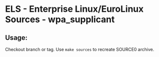 # ELS - Enterprise Linux/EuroLinux Sources - wpa_supplicant
 
## Usage:
  Checkout branch or tag. Use `make sources` to recreate  SOURCE0 archive.

